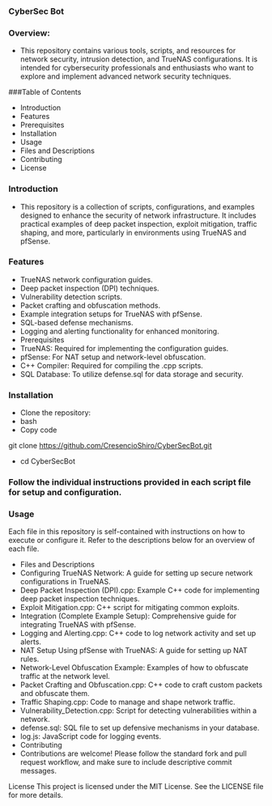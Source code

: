 ### CyberSec Bot

### Overview:
- This repository contains various tools, scripts, and resources for network security, intrusion detection, and TrueNAS configurations. It is intended for cybersecurity professionals and enthusiasts who want to explore and implement advanced network security techniques.

###Table of Contents

- Introduction
- Features
- Prerequisites
- Installation
- Usage
- Files and Descriptions
- Contributing
- License

### Introduction
- This repository is a collection of scripts, configurations, and examples designed to enhance the security of network infrastructure. It includes practical examples of deep packet inspection, exploit mitigation, traffic shaping, and more, particularly in environments using TrueNAS and pfSense.

### Features
- TrueNAS network configuration guides.
- Deep packet inspection (DPI) techniques.
- Vulnerability detection scripts.
- Packet crafting and obfuscation methods.
- Example integration setups for TrueNAS with pfSense.
- SQL-based defense mechanisms.
- Logging and alerting functionality for enhanced monitoring.
- Prerequisites
- TrueNAS: Required for implementing the configuration guides.
- pfSense: For NAT setup and network-level obfuscation.
- C++ Compiler: Required for compiling the .cpp scripts.
- SQL Database: To utilize defense.sql for data storage and security.

### Installation
- Clone the repository:
- bash
- Copy code

git clone https://github.com/CresencioShiro/CyberSecBot.git

- cd CyberSecBot
### Follow the individual instructions provided in each script file for setup and configuration.
### Usage
Each file in this repository is self-contained with instructions on how to execute or configure it. Refer to the descriptions below for an overview of each file.

- Files and Descriptions
- Configuring TrueNAS Network: A guide for setting up secure network configurations in TrueNAS.
- Deep Packet Inspection (DPI).cpp: Example C++ code for implementing deep packet inspection techniques.
- Exploit Mitigation.cpp: C++ script for mitigating common exploits.
- Integration (Complete Example Setup): Comprehensive guide for integrating TrueNAS with pfSense.
- Logging and Alerting.cpp: C++ code to log network activity and set up alerts.
- NAT Setup Using pfSense with TrueNAS: A guide for setting up NAT rules.
- Network-Level Obfuscation Example: Examples of how to obfuscate traffic at the network level.
- Packet Crafting and Obfuscation.cpp: C++ code to craft custom packets and obfuscate them.
- Traffic Shaping.cpp: Code to manage and shape network traffic.
- Vulnerability_Detection.cpp: Script for detecting vulnerabilities within a network.
- defense.sql: SQL file to set up defensive mechanisms in your database.
- log.js: JavaScript code for logging events.
- Contributing
- Contributions are welcome! Please follow the standard fork and pull request workflow, and make sure to include descriptive commit messages.

License
This project is licensed under the MIT License. See the LICENSE file for more details.
